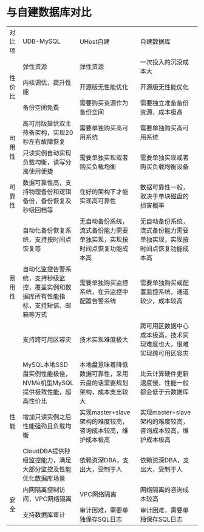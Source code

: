 # 与自建数据库对比

<table>
    <tr>
        <td>对比项</td>
        <td>UDB-MySQL</td>
        <td>UHost自建</td>
        <td>自建数据库</td>
    </tr>
    <tr>
        <td rowspan="3">性价比</td>
        <td>弹性资源</td>
        <td>弹性资源</td>
        <td>一次投入的沉没成本大</td>
    </tr>
    <tr>
        <td>内核调优，提升性能</td>
        <td>开源版无性能优化</td>
        <td>开源版无性能优化</td>
    </tr>
    <tr>
        <td>备份空间免费</td>
        <td>需要购买资源作为备份空间</td>
        <td>需要独立准备备份资源，成本极高</td>
    </tr>
    <tr>
        <td rowspan="2">可用性</td>
        <td>高可用版提供双主热备架构，实现20秒左右故障恢复</td>
         <td>需要单独购买高可用系统</td>
         <td>需要单独购买高可用系统</td>
    </tr>
    <tr>
        <td>只读实例自动实现负载均衡，读写分离使用便捷</td>
        <td>需要单独实现或者购买负载均衡</td>
        <td>需要单独实现或者购买负载均衡设备</td>
    </tr>
    <tr>
        <td rowspan="1">可靠性</td>
        <td>数据可靠性高，支持物理备份和逻辑备份，备份恢复及秒级回档等</td>
        <td>在好的架构下才能实现高可靠性</td>
        <td>数据可靠性一般，取决于单块磁盘的损害概率</td>
    </tr>
    <tr>
        <td rowspan="3">易用性</td>
        <td>自动化备份恢复系统，支持按时间点恢复等</td>
         <td>无自动备份系统，流式备份能力需要单独实现，实现按时间点恢复功能成本高</td>
         <td>无自动备份系统，流式备份能力需要单独实现，实现按时间点恢复功能成本高</td>
    </tr>
    <tr>
        <td>自动化监控告警系统，支持秒级监控，覆盖实例和数据库所有性能指标，支持短信、邮箱等方式</td>
        <td>需要单独购买监控系统，在云监控中配置告警系统</td>
        <td>需要单独购买或配置监控系统，通道较少，成本较高</td>
    </tr>
     <tr>
        <td>支持跨可用区容灾</td>
        <td>技术实现难度极大</td>
        <td>跨可用区数据中心成本极高，技术实现难度也大，很难实现跨可用区容灾</td>
    </tr>
    <tr>
        <td rowspan="3">性能</td>
        <td>MySQL本地SSD盘实例性能极佳，NVMe机型MySQL提供极致性能，超高性价比</td>
         <td>本地盘意味着降低数据可靠性，采用云盘的话需要规划架构，成本支出较大</td>
         <td>比云计算硬件更新速度慢，性能一般都会低于云数据库</td>
    </tr>
    <tr>
        <td>增加只读实例之后性能强劲且负载均衡</td>
        <td>实现master+slave架构的难度较高，咨询成本较高，维护成本极高</td>
        <td>实现master+slave架构的难度较高，咨询成本较高，维护成本极高</td>
    </tr>
     <tr>
        <td>CloudDBA提供秒级监控能力，满足大部分监控及性能优化数据库场景</td>
        <td>依赖资深DBA，支出大，受制于人</td>
        <td>依赖资深DBA，支出大，受制于人</td>
    </tr>
    <tr>
        <td rowspan="2">安全</td>
        <td>内网隔离控制访问，VPC网络隔离</td>
         <td>VPC网络隔离</td>
         <td>网络隔离的咨询成本较高</td>
    </tr>
    <tr>
        <td>支持数据库审计</td>
        <td>审计困难，需要单独保存SQL日志</td>
        <td>审计困难，需要单独保存SQL日志</td>
    </tr>
</table>
